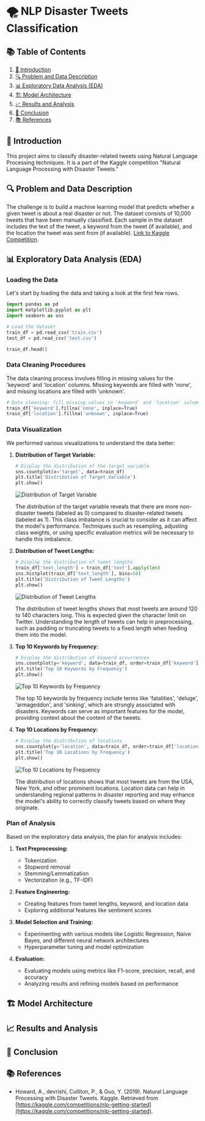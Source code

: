 # 🌪️ NLP Disaster Tweets Classification

## 📚 Table of Contents
1. [📝 Introduction](#introduction)
2. [🔍 Problem and Data Description](#problem-and-data-description)
3. [📊 Exploratory Data Analysis (EDA)](#exploratory-data-analysis-eda)
4. [🏗️ Model Architecture](#model-architecture)
5. [📈 Results and Analysis](#results-and-analysis)
6. [🏁 Conclusion](#conclusion)
7. [📚 References](#references)

## 📝 Introduction
This project aims to classify disaster-related tweets using Natural Language Processing techniques. It is a part of the Kaggle competition "Natural Language Processing with Disaster Tweets."

## 🔍 Problem and Data Description
The challenge is to build a machine learning model that predicts whether a given tweet is about a real disaster or not. The dataset consists of 10,000 tweets that have been manually classified. Each sample in the dataset includes the text of the tweet, a keyword from the tweet (if available), and the location the tweet was sent from (if available). [Link to Kaggle Competition](https://kaggle.com/competitions/nlp-getting-started).

## 📊 Exploratory Data Analysis (EDA)

### Loading the Data
Let's start by loading the data and taking a look at the first few rows.

```python
import pandas as pd
import matplotlib.pyplot as plt
import seaborn as sns

# Load the dataset
train_df = pd.read_csv('train.csv')
test_df = pd.read_csv('test.csv')

train_df.head()
```
### Data Cleaning Procedures
The data cleaning process involves filling in missing values for the 'keyword' and 'location' columns. Missing keywords are filled with 'none', and missing locations are filled with 'unknown'.

```python
# Data cleaning: fill missing values in 'keyword' and 'location' columns
train_df['keyword'].fillna('none', inplace=True)
train_df['location'].fillna('unknown', inplace=True)
```

### Data Visualization
We performed various visualizations to understand the data better:

1. **Distribution of Target Variable:**
   ```python
   # Display the distribution of the target variable
   sns.countplot(x='target', data=train_df)
   plt.title('Distribution of Target Variable')
   plt.show()
   ```
   ![Distribution of Target Variable](./images/distribution_target.png)

   The distribution of the target variable reveals that there are more non-disaster tweets (labeled as 0) compared to disaster-related tweets (labeled as 1). This class imbalance is crucial to consider as it can affect the model's performance. Techniques such as resampling, adjusting class weights, or using specific evaluation metrics will be necessary to handle this imbalance.

2. **Distribution of Tweet Lengths:**
   ```python
   # Display the distribution of tweet lengths
   train_df['text_length'] = train_df['text'].apply(len)
   sns.histplot(train_df['text_length'], bins=50)
   plt.title('Distribution of Tweet Lengths')
   plt.show()
   ```
   ![Distribution of Tweet Lengths](./images/tweet_length.png)

   The distribution of tweet lengths shows that most tweets are around 120 to 140 characters long. This is expected given the character limit on Twitter. Understanding the length of tweets can help in preprocessing, such as padding or truncating tweets to a fixed length when feeding them into the model.

3. **Top 10 Keywords by Frequency:**
   ```python
   # Display the distribution of keyword occurrences
   sns.countplot(y='keyword', data=train_df, order=train_df['keyword'].value_counts().iloc[:10].index)
   plt.title('Top 10 Keywords by Frequency')
   plt.show()
   ```
   ![Top 10 Keywords by Frequency](./images/key_words.png)

   The top 10 keywords by frequency include terms like 'fatalities', 'deluge', 'armageddon', and 'sinking', which are strongly associated with disasters. Keywords can serve as important features for the model, providing context about the content of the tweets.

4. **Top 10 Locations by Frequency:**
   ```python
   # Display the distribution of locations
   sns.countplot(y='location', data=train_df, order=train_df['location'].value_counts().iloc[:10].index)
   plt.title('Top 10 Locations by Frequency')
   plt.show()
   ```
   ![Top 10 Locations by Frequency](path_to_image4.png)

   The distribution of locations shows that most tweets are from the USA, New York, and other prominent locations. Location data can help in understanding regional patterns in disaster reporting and may enhance the model's ability to correctly classify tweets based on where they originate.

### Plan of Analysis
Based on the exploratory data analysis, the plan for analysis includes:

1. **Text Preprocessing:**
   - Tokenization
   - Stopword removal
   - Stemming/Lemmatization
   - Vectorization (e.g., TF-IDF)

2. **Feature Engineering:**
   - Creating features from tweet lengths, keyword, and location data
   - Exploring additional features like sentiment scores

3. **Model Selection and Training:**
   - Experimenting with various models like Logistic Regression, Naive Bayes, and different neural network architectures
   - Hyperparameter tuning and model optimization

4. **Evaluation:**
   - Evaluating models using metrics like F1-score, precision, recall, and accuracy
   - Analyzing results and refining models based on performance

## 🏗️ Model Architecture



## 📈 Results and Analysis


## 🏁 Conclusion


## 📚 References
- Howard, A., devrishi, Culliton, P., & Guo, Y. (2019). Natural Language Processing with Disaster Tweets. Kaggle. Retrieved from [https://kaggle.com/competitions/nlp-getting-started](https://kaggle.com/competitions/nlp-getting-started).